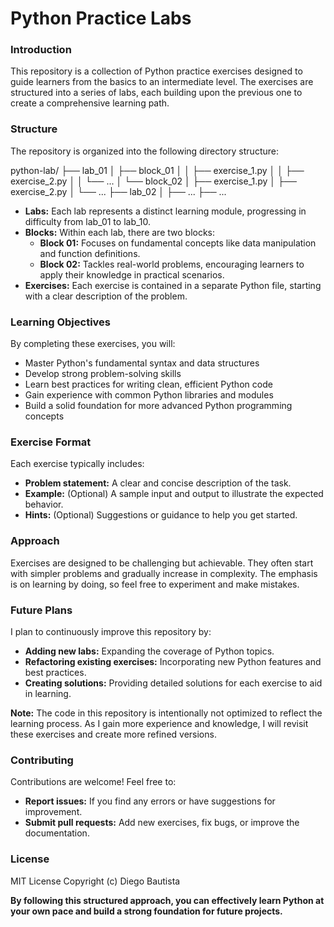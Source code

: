 # Python Practice Labs

### Introduction
This repository is a collection of Python practice exercises designed to guide learners from the basics to an intermediate level. The exercises are structured into a series of labs, each building upon the previous one to create a comprehensive learning path.

### Structure
The repository is organized into the following directory structure:

python-lab/
├── lab_01
│   ├── block_01
│   │   ├── exercise_1.py
│   │   ├── exercise_2.py
│   │   └── ...
│   └── block_02
│       ├── exercise_1.py
│       ├── exercise_2.py
│       └── ...
├── lab_02
│   ├── ...
├── ...

* **Labs:** Each lab represents a distinct learning module, progressing in difficulty from lab_01 to lab_10.
* **Blocks:** Within each lab, there are two blocks:
  * **Block 01:** Focuses on fundamental concepts like data manipulation and function definitions.
  * **Block 02:** Tackles real-world problems, encouraging learners to apply their knowledge in practical scenarios.
* **Exercises:** Each exercise is contained in a separate Python file, starting with a clear description of the problem.

### Learning Objectives
By completing these exercises, you will:
* Master Python's fundamental syntax and data structures
* Develop strong problem-solving skills
* Learn best practices for writing clean, efficient Python code
* Gain experience with common Python libraries and modules
* Build a solid foundation for more advanced Python programming concepts

### Exercise Format
Each exercise typically includes:
* **Problem statement:** A clear and concise description of the task.
* **Example:** (Optional) A sample input and output to illustrate the expected behavior.
* **Hints:** (Optional) Suggestions or guidance to help you get started.

### Approach
Exercises are designed to be challenging but achievable. They often start with simpler problems and gradually increase in complexity. The emphasis is on learning by doing, so feel free to experiment and make mistakes.

### Future Plans
I plan to continuously improve this repository by:
* **Adding new labs:** Expanding the coverage of Python topics.
* **Refactoring existing exercises:** Incorporating new Python features and best practices.
* **Creating solutions:** Providing detailed solutions for each exercise to aid in learning.

**Note:** The code in this repository is intentionally not optimized to reflect the learning process. As I gain more experience and knowledge, I will revisit these exercises and create more refined versions.

### Contributing
Contributions are welcome! Feel free to:
* **Report issues:** If you find any errors or have suggestions for improvement.
* **Submit pull requests:** Add new exercises, fix bugs, or improve the documentation.

### License
MIT License
Copyright (c) Diego Bautista

**By following this structured approach, you can effectively learn Python at your own pace and build a strong foundation for future projects.**